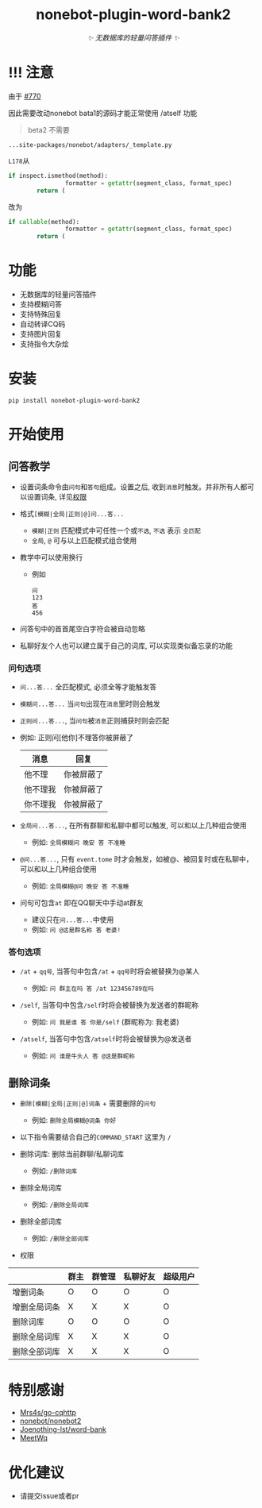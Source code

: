 <div align="center">

# nonebot-plugin-word-bank2

_✨ 无数据库的轻量问答插件 ✨_

</div>

# !!! 注意

由于 [#770](https://github.com/nonebot/nonebot2/issues/770)

因此需要改动nonebot bata1的源码才能正常使用 /atself 功能

> beta2 不需要

`...site-packages/nonebot/adapters/_template.py`

`L178`从

```py
if inspect.ismethod(method):
                formatter = getattr(segment_class, format_spec)
        return (
```
改为

```py
if callable(method):
                formatter = getattr(segment_class, format_spec)
        return (
```

# 功能

- 无数据库的轻量问答插件
- 支持模糊问答
- 支持特殊回复
- 自动转译CQ码
- 支持图片回复
- 支持指令大杂烩

# 安装

```
pip install nonebot-plugin-word-bank2
```


# 开始使用

## 问答教学

- 设置词条命令由`问句`和`答句`组成。设置之后,  收到`消息`时触发。并非所有人都可以设置词条,  详见[权限](#permission)
  
- 格式`[模糊|全局|正则|@]问...答...`
  - `模糊|正则` 匹配模式中可任性一个或`不选`, `不选` 表示 `全匹配`
  - `全局`, `@` 可与以上匹配模式组合使用

- 教学中可以使用换行
  - 例如 
    ```
    问
    123
    答
    456
    ```

- 问答句中的首首尾空白字符会被自动忽略

- 私聊好友个人也可以建立属于自己的词库, 可以实现类似备忘录的功能

### 问句选项

- `问...答...` 全匹配模式, 必须全等才能触发答


- `模糊问...答...` 当`问句`出现在`消息`里时则会触发


- `正则问...答...`,  当`问句`被`消息`正则捕获时则会匹配  
- 
    例如: 正则问[他你]不理答你被屏蔽了

    | 消息     | 回复       |
    | -------- | ---------- |
    | 他不理   | 你被屏蔽了 |
    | 他不理我 | 你被屏蔽了 |
    | 你不理我 | 你被屏蔽了 |


- `全局问...答...`,  在所有群聊和私聊中都可以触发,  可以和以上几种组合使用  
  - 例如: `全局模糊问 晚安 答 不准睡`


- `@问...答...`,  只有 `event.tome` 时才会触发，如被@、被回复时或在私聊中，可以和以上几种组合使用
  - 例如: `全局模糊@问 晚安 答 不准睡`


- 问句可包含`at` 即在QQ聊天中手动at群友
  - 建议只在`问...答...`中使用
  - 例如: `问 @这是群名称 答 老婆!`


###  答句选项

- `/at` + `qq号`, 当答句中包含`/at` + `qq号`时将会被替换为@某人
  - 例如: `问 群主在吗 答 /at 123456789在吗`

- `/self`, 当答句中包含`/self`时将会被替换为发送者的群昵称  
  - 例如: `问 我是谁 答 你是/self` (群昵称为: 我老婆)

- `/atself`, 当答句中包含`/atself`时将会被替换为@发送者
  - 例如: `问 谁是牛头人 答 @这是群昵称`


## 删除词条

- `删除[模糊|全局|正则|@]词条` + 需要删除的`问句`
  - 例如: `删除全局模糊@词条 你好`


- 以下指令需要结合自己的`COMMAND_START` 这里为 `/`

- 删除词库: 删除当前群聊/私聊词库
  - 例如: `/删除词库`

- 删除全局词库
  - 例如: `/删除全局词库`

- 删除全部词库  
  - 例如: `/删除全部词库`

- <span id="permission">权限</span> 

|              | 群主 | 群管理 | 私聊好友 | 超级用户 |
| ------------ | ---- | ------ | -------- | -------- |
| 增删词条     | O    | O      | O        | O        |
| 增删全局词条 | X    | X      | X        | O        |
| 删除词库     | O    | O      | O        | O        |
| 删除全局词库 | X    | X      | X        | O        |
| 删除全部词库 | X    | X      | X        | O        |


# 特别感谢

- [Mrs4s/go-cqhttp](https://github.com/Mrs4s/go-cqhttp)
- [nonebot/nonebot2](https://github.com/nonebot/nonebot2)
- [Joenothing-lst/word-bank](https://github.com/Joenothing-lst/word-bank)
- [MeetWq](https://github.com/MeetWq)

# 优化建议

- 请提交issue或者pr
